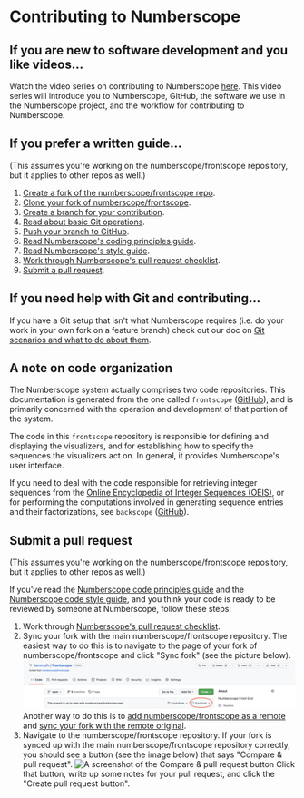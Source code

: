 # Contributing to Numberscope

## If you are new to software development and you like videos...

Watch the video series on contributing to Numberscope
[here](https://www.youtube.com/playlist?list=PLA4KIQBQQRb5ccOdr9v0iLw_fKHup1PkU).
This video series will introduce you to Numberscope, GitHub, the software we
use in the Numberscope project, and the workflow for contributing to
Numberscope.

## If you prefer a written guide...

(This assumes you're working on the numberscope/frontscope repository, but it
applies to other repos as well.)

1. [Create a fork of the numberscope/frontscope repo](./doc/working-with-git-and-github.md#create-a-fork).
2. [Clone your fork of numberscope/frontscope](./doc/working-with-git-and-github.md#clone-a-repo).
3. [Create a branch for your contribution](./doc/working-with-git-and-github.md#create-a-branch).
4. [Read about basic Git operations](./doc/working-with-git-and-github.md#basic-git-operations).
5. [Push your branch to GitHub](./doc/working-with-git-and-github.md#push-a-branch).
6. [Read Numberscope's coding principles guide](./doc/code-principles.md).
7. [Read Numberscope's style guide](./doc/code-style.md).
8. [Work through Numberscope's pull request checklist](./doc/pull-request-checklist.md).
9. [Submit a pull request](./doc/working-with-git-and-github.md#submit-a-pull-request).

## If you need help with Git and contributing...

If you have a Git setup that isn't what Numberscope requires (i.e. do your
work in your own fork on a feature branch) check out our doc on
[Git scenarios and what to do about them](./doc/git-scenarios-and-what-to-do-about-them.md).

## A note on code organization

The Numberscope system actually comprises two code repositories. This
documentation is generated from the one called `frontscope`
([GitHub](https://github.com/numberscope/frontscope)), and is primarily
concerned with the operation and development of that portion of the system.

The code in this `frontscope` repository is responsible for defining and
displaying the visualizers, and for establishing how to specify the sequences
the visualizers act on. In general, it provides Numberscope's user interface.

If you need to deal with the code responsible for retrieving integer sequences
from the [Online Encyclopedia of Integer Sequences (OEIS)](https://oeis.org/),
or for performing the computations involved in generating sequence entries and
their factorizations, see `backscope`
([GitHub](https://github.com/numberscope/backscope)).

## Submit a pull request

(This assumes you're working on the numberscope/frontscope repository, but it
applies to other repos as well.)

If you've read the
[Numberscope code principles guide](./doc/code-principles.md) and the
[Numberscope code style guide](./doc/code-style.md), and you think your code
is ready to be reviewed by someone at Numberscope, follow these steps:

1. Work through
   [Numberscope's pull request checklist](./doc/pull-request-checklist.md).
2. Sync your fork with the main numberscope/frontscope repository. The easiest
   way to do this is to navigate to the page of your fork of
   numberscope/frontscope and click "Sync fork" (see the picture below).
   ![A screenshot of the Sync fork option](./doc/img/sync-fork.png) Another
   way to do this is to
   [add numberscope/frontscope as a remote](#add-a-remote) and
   [sync your fork with the remote original](#sync-local-fork-with-remote-original).
3. Navigate to the numberscope/frontscope repository. If your fork is synced
   up with the main numberscope/frontscope repository correctly, you should
   see a button (see the image below) that says "Compare & pull request".
   ![A screenshot of the Compare & pull request
button](./doc/img/compare-and-pull-request.png)
   Click that button, write up some notes for your pull request, and click the
   "Create pull request button".
